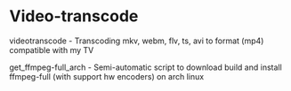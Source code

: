 # Video-transcode

videotranscode - Transcoding mkv, webm, flv, ts, avi to format (mp4) compatible with my TV

get_ffmpeg-full_arch - Semi-automatic script to download build and install ffmpeg-full (with support hw encoders) on arch linux 
